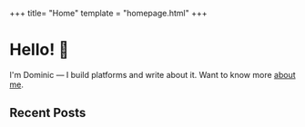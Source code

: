 +++
title= "Home"
template = "homepage.html"
+++

# Hello! 👋

I'm Dominic — I build platforms and write about it. Want to know more [about me](/about/).

## Recent Posts